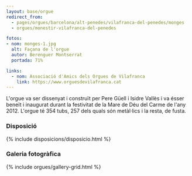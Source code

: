 ```yaml
---
layout: base/orgue
redirect_from:
  - pages/orgues/barcelona/alt-penedes/vilafranca-del-penedes/monges
  - orgues/monestir-vilafranca-del-penedes

fotos:
- nom: monges-1.jpg
  alt: Façana de l'orgue
  autor: Berenguer Montserrat
  portada: 71%

links:
  - nom: Associació d'Amics dels Orgues de Vilafranca
    link: https://www.orguesdevilafranca.cat
---
```


L'orgue va ser dissenyat i construït per Pere Güell i Isidre Vallès i va ésser beneït i inaugurat
durant la festivitat de la Mare de Déu del Carme de l'any 2012. L'orgue té 354 tubs, 257 dels quals són metàl·lics i la resta, de fusta.

### Disposició

{% include disposicions/disposicio.html %}

### Galeria fotogràfica

{% include orgues/gallery-grid.html %}
